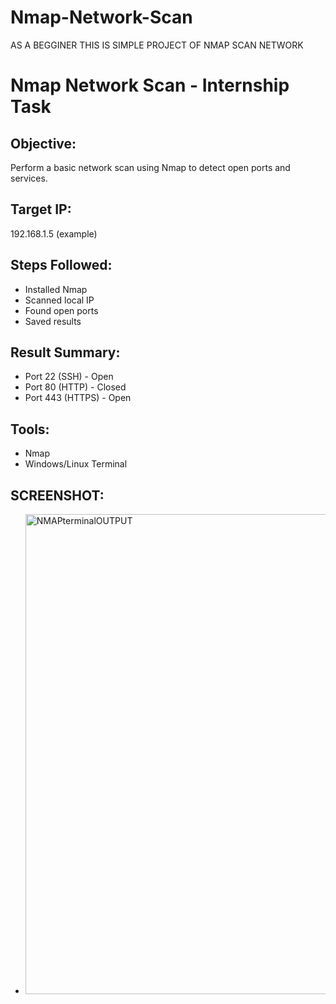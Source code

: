 # Nmap-Network-Scan
AS A BEGGINER THIS IS SIMPLE PROJECT OF NMAP SCAN NETWORK
# Nmap Network Scan - Internship Task

## Objective:
Perform a basic network scan using Nmap to detect open ports and services.

## Target IP:
192.168.1.5 (example)

## Steps Followed:
- Installed Nmap
- Scanned local IP
- Found open ports
- Saved results

## Result Summary:
- Port 22 (SSH) - Open
- Port 80 (HTTP) - Closed
- Port 443 (HTTPS) - Open

## Tools:
- Nmap
- Windows/Linux Terminal
  
 ## SCREENSHOT:
  - <img width="1360" height="768" alt="NMAPterminalOUTPUT" src="https://github.com/user-attachments/assets/dd03fde0-7e47-44bc-8a84-3af4d5949767" />

